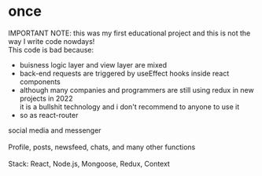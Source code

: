 # once </br>
IMPORTANT NOTE: this was my first educational project and this is not the way I write code nowdays!  
This code is bad because:  
- buisness logic layer and view layer are mixed  
- back-end requests are triggered by useEffect hooks inside react components  
- although many companies and programmers are still using redux in new projects in 2022  
  it is a bullshit technology and i don't recommend to anyone to use it  
- so as react-router  

social media and messenger</br>
</br>
Profile, posts, newsfeed, chats, and many other functions </br>
</br>
Stack: React, Node.js, Mongoose, Redux, Context</br>

